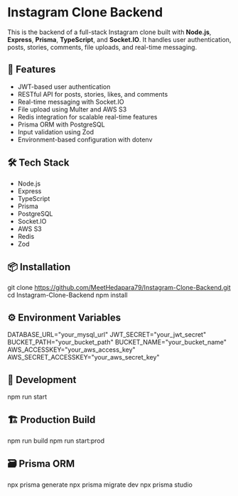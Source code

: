 # Instagram Clone Backend

This is the backend of a full-stack Instagram clone built with **Node.js**, **Express**, **Prisma**, **TypeScript**, and **Socket.IO**. It handles user authentication, posts, stories, comments, file uploads, and real-time messaging.

## 🚀 Features

- JWT-based user authentication  
- RESTful API for posts, stories, likes, and comments  
- Real-time messaging with Socket.IO  
- File upload using Multer and AWS S3  
- Redis integration for scalable real-time features  
- Prisma ORM with PostgreSQL  
- Input validation using Zod  
- Environment-based configuration with dotenv  

## 🛠️ Tech Stack

- Node.js  
- Express  
- TypeScript  
- Prisma  
- PostgreSQL  
- Socket.IO  
- AWS S3  
- Redis  
- Zod  

## 📦 Installation

git clone https://github.com/MeetHedapara79/Instagram-Clone-Backend.git
cd Instagram-Clone-Backend
npm install

## ⚙️ Environment Variables

DATABASE_URL="your_mysql_url"
JWT_SECRET="your_jwt_secret"
BUCKET_PATH="your_bucket_path"
BUCKET_NAME="your_bucket_name"
AWS_ACCESSKEY="your_aws_access_key"
AWS_SECRET_ACCESSKEY="your_aws_secret_key"

## 🧪 Development

npm run start

## 🏗 Production Build

npm run build
npm run start:prod

## 🗃 Prisma ORM

npx prisma generate
npx prisma migrate dev
npx prisma studio
